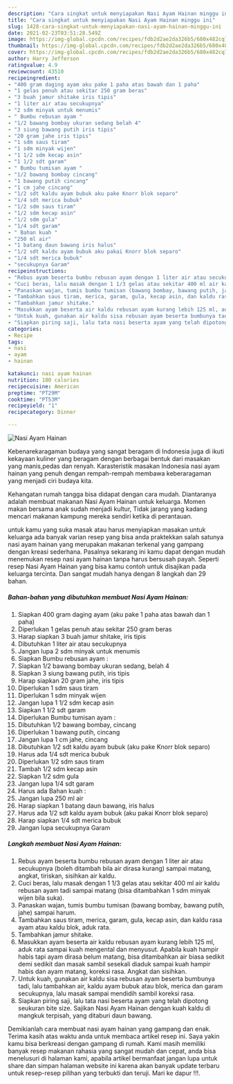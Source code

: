 ```yaml
---
description: "Cara singkat untuk menyiapakan Nasi Ayam Hainan minggu ini"
title: "Cara singkat untuk menyiapakan Nasi Ayam Hainan minggu ini"
slug: 1428-cara-singkat-untuk-menyiapakan-nasi-ayam-hainan-minggu-ini
date: 2021-02-23T03:51:28.549Z
image: https://img-global.cpcdn.com/recipes/fdb2d2ae2da326b5/680x482cq70/nasi-ayam-hainan-foto-resep-utama.jpg
thumbnail: https://img-global.cpcdn.com/recipes/fdb2d2ae2da326b5/680x482cq70/nasi-ayam-hainan-foto-resep-utama.jpg
cover: https://img-global.cpcdn.com/recipes/fdb2d2ae2da326b5/680x482cq70/nasi-ayam-hainan-foto-resep-utama.jpg
author: Harry Jefferson
ratingvalue: 4.9
reviewcount: 43510
recipeingredient:
- "400 gram daging ayam aku pake 1 paha atas bawah dan 1 paha"
- "1 gelas penuh atau sekitar 250 gram beras"
- "3 buah jamur shitake iris tipis"
- "1 liter air atau secukupnya"
- "2 sdm minyak untuk menumis"
- " Bumbu rebusan ayam "
- "1/2 bawang bombay ukuran sedang belah 4"
- "3 siung bawang putih iris tipis"
- "20 gram jahe iris tipis"
- "1 sdm saus tiram"
- "1 sdm minyak wijen"
- "1 1/2 sdm kecap asin"
- "1 1/2 sdt garam"
- " Bumbu tumisan ayam "
- "1/2 bawang bombay cincang"
- "1 bawang putih cincang"
- "1 cm jahe cincang"
- "1/2 sdt kaldu ayam bubuk aku pake Knorr blok separo"
- "1/4 sdt merica bubuk"
- "1/2 sdm saus tiram"
- "1/2 sdm kecap asin"
- "1/2 sdm gula"
- "1/4 sdt garam"
- " Bahan kuah "
- "250 ml air"
- "1 batang daun bawang iris halus"
- "1/2 sdt kaldu ayam bubuk aku pakai Knorr blok separo"
- "1/4 sdt merica bubuk"
- "secukupnya Garam"
recipeinstructions:
- "Rebus ayam beserta bumbu rebusan ayam dengan 1 liter air atau secukupnya (boleh ditambah bila air dirasa kurang) sampai matang, angkat, tiriskan, sisihkan air kaldu."
- "Cuci beras, lalu masak dengan 1 1/3 gelas atau sekitar 400 ml air kaldu rebusan ayam tadi sampai matang (bisa ditambahkan 1 sdm minyak wijen bila suka)."
- "Panaskan wajan, tumis bumbu tumisan (bawang bombay, bawang putih, jahe) sampai harum."
- "Tambahkan saus tiram, merica, garam, gula, kecap asin, dan kaldu rasa ayam atau kaldu blok, aduk rata."
- "Tambahkan jamur shitake."
- "Masukkan ayam beserta air kaldu rebusan ayam kurang lebih 125 ml, aduk rata sampai kuah mengental dan menyusut. Apabila kuah hampir habis tapi ayam dirasa belum matang, bisa ditambahkan air biasa sedikit demi sedikit dan masak sambil sesekali diaduk sampai kuah hampir habis dan ayam matang, koreksi rasa. Angkat dan sisihkan."
- "Untuk kuah, gunakan air kaldu sisa rebusan ayam beserta bumbunya tadi, lalu tambahkan air, kaldu ayam bubuk atau blok, merica dan garam secukupnya, lalu masak sampai mendidih sambil koreksi rasa."
- "Siapkan piring saji, lalu tata nasi beserta ayam yang telah dipotong seukuran bite size. Sajikan Nasi Ayam Hainan dengan kuah kaldu di mangkuk terpisah, yang ditaburi daun bawang."
categories:
- Recipe
tags:
- nasi
- ayam
- hainan

katakunci: nasi ayam hainan 
nutrition: 180 calories
recipecuisine: American
preptime: "PT29M"
cooktime: "PT53M"
recipeyield: "1"
recipecategory: Dinner

---
```



![Nasi Ayam Hainan](https://img-global.cpcdn.com/recipes/fdb2d2ae2da326b5/680x482cq70/nasi-ayam-hainan-foto-resep-utama.jpg)

Kebenarekaragaman budaya yang sangat beragam di Indonesia juga di ikuti kekayaan kuliner yang beragam dengan berbagai bentuk dari masakan yang manis,pedas dan renyah. Karasteristik masakan Indonesia nasi ayam hainan yang penuh dengan rempah-rempah membawa keberaragaman yang menjadi ciri budaya kita.




Kehangatan rumah tangga bisa didapat dengan cara mudah. Diantaranya adalah membuat makanan Nasi Ayam Hainan untuk keluarga. Momen makan bersama anak sudah menjadi kultur, Tidak jarang yang kadang mencari makanan kampung mereka sendiri ketika di perantauan.

untuk kamu yang suka masak atau harus menyiapkan masakan untuk keluarga ada banyak varian resep yang bisa anda praktekkan salah satunya nasi ayam hainan yang merupakan makanan terkenal yang gampang dengan kreasi sederhana. Pasalnya sekarang ini kamu dapat dengan mudah menemukan resep nasi ayam hainan tanpa harus bersusah payah.
Seperti resep Nasi Ayam Hainan yang bisa kamu contoh untuk disajikan pada keluarga tercinta. Dan sangat mudah hanya dengan 8 langkah dan 29 bahan.


<!--inarticleads1-->

##### Bahan-bahan yang dibutuhkan membuat Nasi Ayam Hainan:

1. Siapkan 400 gram daging ayam (aku pake 1 paha atas bawah dan 1 paha)
1. Diperlukan 1 gelas penuh atau sekitar 250 gram beras
1. Harap siapkan 3 buah jamur shitake, iris tipis
1. Dibutuhkan 1 liter air atau secukupnya
1. Jangan lupa 2 sdm minyak untuk menumis
1. Siapkan  Bumbu rebusan ayam :
1. Siapkan 1/2 bawang bombay ukuran sedang, belah 4
1. Siapkan 3 siung bawang putih, iris tipis
1. Harap siapkan 20 gram jahe, iris tipis
1. Diperlukan 1 sdm saus tiram
1. Diperlukan 1 sdm minyak wijen
1. Jangan lupa 1 1/2 sdm kecap asin
1. Siapkan 1 1/2 sdt garam
1. Diperlukan  Bumbu tumisan ayam :
1. Dibutuhkan 1/2 bawang bombay, cincang
1. Diperlukan 1 bawang putih, cincang
1. Jangan lupa 1 cm jahe, cincang
1. Dibutuhkan 1/2 sdt kaldu ayam bubuk (aku pake Knorr blok separo)
1. Harus ada 1/4 sdt merica bubuk
1. Diperlukan 1/2 sdm saus tiram
1. Tambah 1/2 sdm kecap asin
1. Siapkan 1/2 sdm gula
1. Jangan lupa 1/4 sdt garam
1. Harus ada  Bahan kuah :
1. Jangan lupa 250 ml air
1. Harap siapkan 1 batang daun bawang, iris halus
1. Harus ada 1/2 sdt kaldu ayam bubuk (aku pakai Knorr blok separo)
1. Harap siapkan 1/4 sdt merica bubuk
1. Jangan lupa secukupnya Garam




<!--inarticleads2-->

##### Langkah membuat  Nasi Ayam Hainan:

1. Rebus ayam beserta bumbu rebusan ayam dengan 1 liter air atau secukupnya (boleh ditambah bila air dirasa kurang) sampai matang, angkat, tiriskan, sisihkan air kaldu.
1. Cuci beras, lalu masak dengan 1 1/3 gelas atau sekitar 400 ml air kaldu rebusan ayam tadi sampai matang (bisa ditambahkan 1 sdm minyak wijen bila suka).
1. Panaskan wajan, tumis bumbu tumisan (bawang bombay, bawang putih, jahe) sampai harum.
1. Tambahkan saus tiram, merica, garam, gula, kecap asin, dan kaldu rasa ayam atau kaldu blok, aduk rata.
1. Tambahkan jamur shitake.
1. Masukkan ayam beserta air kaldu rebusan ayam kurang lebih 125 ml, aduk rata sampai kuah mengental dan menyusut. Apabila kuah hampir habis tapi ayam dirasa belum matang, bisa ditambahkan air biasa sedikit demi sedikit dan masak sambil sesekali diaduk sampai kuah hampir habis dan ayam matang, koreksi rasa. Angkat dan sisihkan.
1. Untuk kuah, gunakan air kaldu sisa rebusan ayam beserta bumbunya tadi, lalu tambahkan air, kaldu ayam bubuk atau blok, merica dan garam secukupnya, lalu masak sampai mendidih sambil koreksi rasa.
1. Siapkan piring saji, lalu tata nasi beserta ayam yang telah dipotong seukuran bite size. Sajikan Nasi Ayam Hainan dengan kuah kaldu di mangkuk terpisah, yang ditaburi daun bawang.




Demikianlah cara membuat nasi ayam hainan yang gampang dan enak. Terima kasih atas waktu anda untuk membaca artikel resep ini. Saya yakin kamu bisa berkreasi dengan gampang di rumah. Kami masih memiliki banyak resep makanan rahasia yang sangat mudah dan cepat, anda bisa menelusuri di halaman kami, apabila artikel bermanfaat jangan lupa untuk share dan simpan halaman website ini karena akan banyak update terbaru untuk resep-resep pilihan yang terbukti dan teruji. Mari ke dapur !!!. 

